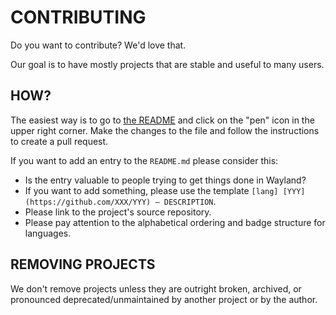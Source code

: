CONTRIBUTING
============

Do you want to contribute? We'd love that.

Our goal is to have mostly projects that are stable and useful to many users.

HOW?
----

The easiest way is to go to [the README](https://github.com/rcalixte/awesome-wayland#--awesome-wayland) and click on the "pen" icon in the upper right corner. Make the changes to the file and follow the instructions to create a pull request.

If you want to add an entry to the `README.md` please consider this:

* Is the entry valuable to people trying to get things done in Wayland?
* If you want to add something, please use the template `[lang] [YYY](https://github.com/XXX/YYY) — DESCRIPTION`.
* Please link to the project's source repository.
* Please pay attention to the alphabetical ordering and badge structure for languages.

REMOVING PROJECTS
-----------------

We don't remove projects unless they are outright broken, archived, or pronounced deprecated/unmaintained by another project or by the author.

